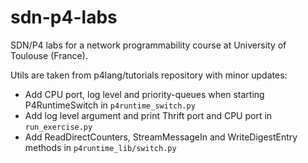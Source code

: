 # sdn-p4-labs

SDN/P4 labs for a network programmability course at University of Toulouse (France).

Utils are taken from p4lang/tutorials repository with minor updates:

* Add CPU port, log level and priority-queues when starting P4RuntimeSwitch in `p4runtime_switch.py`
* Add log level argument and print Thrift port and CPU port in `run_exercise.py`
* Add ReadDirectCounters, StreamMessageIn and WriteDigestEntry methods in `p4runtime_lib/switch.py`
